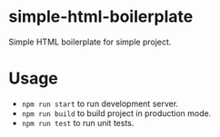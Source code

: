﻿# simple-html-boilerplate

Simple HTML boilerplate for simple project.

# Usage

* `npm run start` to run development server.
* `npm run build` to build project in production mode.
* `npm run test` to run unit tests.
